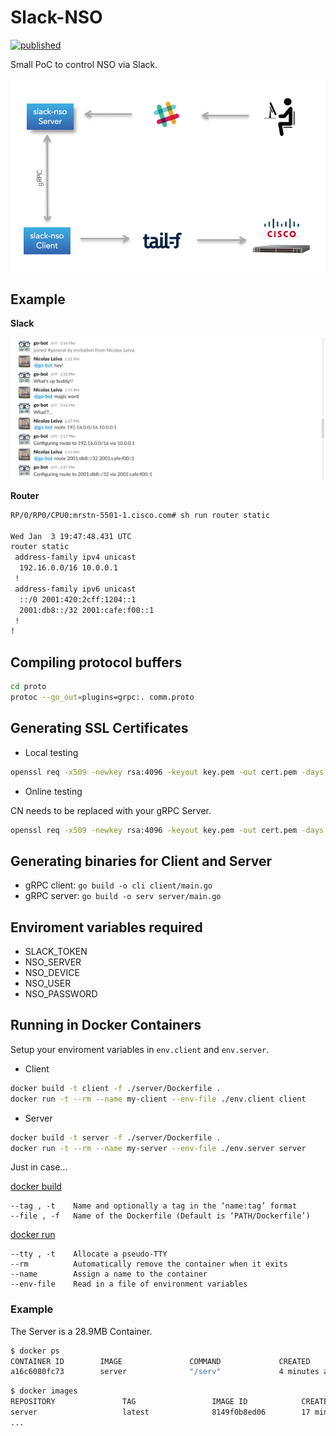 # Slack-NSO

[![published](https://static.production.devnetcloud.com/codeexchange/assets/images/devnet-published.svg)](https://developer.cisco.com/codeexchange/github/repo/nleiva/slack-nso)

Small PoC to control NSO via Slack.

![slack-nso](slack-nso.png)

## Example

**Slack**

![slack](slack.png)

**Router**

```bash
RP/0/RP0/CPU0:mrstn-5501-1.cisco.com# sh run router static 
  
Wed Jan  3 19:47:48.431 UTC
router static
 address-family ipv4 unicast
  192.16.0.0/16 10.0.0.1
 !
 address-family ipv6 unicast
  ::/0 2001:420:2cff:1204::1
  2001:db8::/32 2001:cafe:f00::1
 !
!
```

## Compiling protocol buffers

```bash
cd proto
protoc --go_out=plugins=grpc:. comm.proto
```

## Generating SSL Certificates

- Local testing

```bash
openssl req -x509 -newkey rsa:4096 -keyout key.pem -out cert.pem -days 365 -nodes -subj '/CN=localhost'
```

- Online testing

CN needs to be replaced with your gRPC Server.

```bash
openssl req -x509 -newkey rsa:4096 -keyout key.pem -out cert.pem -days 365 -nodes -subj '/CN=grpc.nleiva.com'
```

## Generating binaries for Client and Server

- gRPC client: `go build -o cli client/main.go`
- gRPC server: `go build -o serv server/main.go`

## Enviroment variables required

- SLACK_TOKEN
- NSO_SERVER
- NSO_DEVICE
- NSO_USER
- NSO_PASSWORD

## Running in Docker Containers

Setup your enviroment variables in `env.client` and `env.server`.

- Client

```bash
docker build -t client -f ./server/Dockerfile .
docker run -t --rm --name my-client --env-file ./env.client client
```

- Server

```bash
docker build -t server -f ./server/Dockerfile .
docker run -t --rm --name my-server --env-file ./env.server server
```

Just in case...

[docker build](https://docs.docker.com/edge/engine/reference/commandline/build/#usage)

```
--tag , -t    Name and optionally a tag in the ‘name:tag’ format
--file , -f   Name of the Dockerfile (Default is ‘PATH/Dockerfile’)
```

[docker run](https://docs.docker.com/edge/engine/reference/commandline/container_run/#usage)

```
--tty , -t    Allocate a pseudo-TTY
--rm          Automatically remove the container when it exits
--name        Assign a name to the container
--env-file    Read in a file of environment variables
```

### Example

The Server is a 28.9MB Container.

```bash
$ docker ps
CONTAINER ID        IMAGE               COMMAND             CREATED             STATUS              PORTS               NAMES
a16c6080fc73        server              "/serv"             4 minutes ago       Up 4 minutes        50051/tcp           my-server
```

```bash
$ docker images
REPOSITORY               TAG                 IMAGE ID            CREATED             SIZE
server                   latest              8149f0b8ed06        17 minutes ago      28.9MB
...
```
